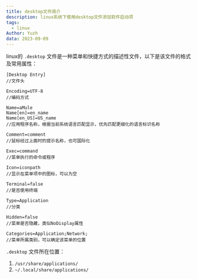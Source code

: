 ```yaml
---
title: desktop文件简介
description: linux系统下使用desktop文件添加软件启动项
tags:
  - linux
Author: Yuzh
data: 2023-09-09
---
```



linux的 `.desktop` 文件是一种菜单和快捷方式的描述性文件，以下是该文件的格式及常用属性：
```
[Desktop Entry]  
//文件头

Encoding=UTF-8    
//编码方式

Name=aMule    
Name[en]=en_name  
Name[en_US]=US_name   
//应用程序名称，根据当前系统语言匹配显示，优先匹配更细化的语言标识名称

Comment=comment    
//鼠标经过上面时的提示名称，也可国际化

Exec=command    
//菜单执行的命令或程序

Icon=iconpath    
//显示在菜单项中的图标，可以为空

Terminal=false    
//是否使用终端

Type=Application   
//分类

Hidden=false  
//菜单是否隐藏，类似NoDisplay属性

Categories=Application;Network;  
//菜单所属类别，可以确定该菜单的位置
```

`.desktop` 文件所在位置：
1. `/usr/share/applications/`
2. `~/.local/share/applications/`